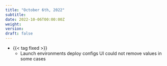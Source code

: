 ```yaml
---
title: "October 6th, 2022"
subtitle:
date: 2022-10-06T00:00:00Z
weight:
version:
draft: false
---
```


<!-- Available tags are: added, changed, deprecated, removed, fixed, performance, security -->
- {{< tag fixed >}}
    - Launch environments deploy configs UI could not remove values in some cases
